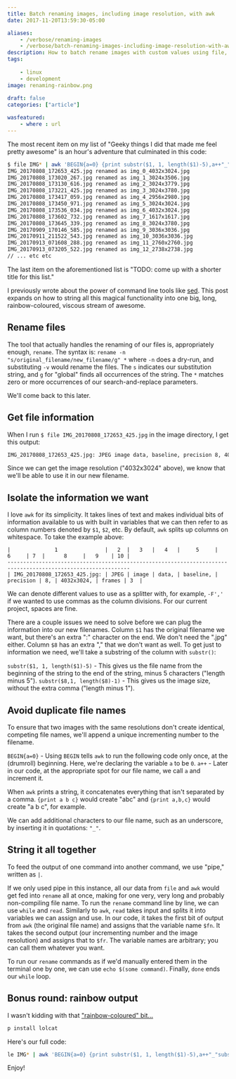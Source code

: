 ```yaml
---
title: Batch renaming images, including image resolution, with awk
date: 2017-11-20T13:59:30-05:00

aliases:
    - /verbose/renaming-images
    - /verbose/batch-renaming-images-including-image-resolution-with-awk
description: How to batch rename images with custom values using file, awk, and rename - in rainbow colors!
tags:
    
    - linux
    - development
image: renaming-rainbow.png
 
draft: false
categories: ["article"]

wasfeatured:
    - where : url
---
```


The most recent item on my list of "Geeky things I did that made me feel pretty awesome" is an hour's adventure that culminated in this code:

```bash
$ file IMG* | awk 'BEGIN{a=0} {print substr($1, 1, length($1)-5),a++"_"substr($8,1, length($8)-1)}' | while read fn fr; do echo $(rename -v "s/$fn/img_$fr/g" *); done
IMG_20170808_172653_425.jpg renamed as img_0_4032x3024.jpg
IMG_20170808_173020_267.jpg renamed as img_1_3024x3506.jpg
IMG_20170808_173130_616.jpg renamed as img_2_3024x3779.jpg
IMG_20170808_173221_425.jpg renamed as img_3_3024x3780.jpg
IMG_20170808_173417_059.jpg renamed as img_4_2956x2980.jpg
IMG_20170808_173450_971.jpg renamed as img_5_3024x3024.jpg
IMG_20170808_173536_034.jpg renamed as img_6_4032x3024.jpg
IMG_20170808_173602_732.jpg renamed as img_7_1617x1617.jpg
IMG_20170808_173645_339.jpg renamed as img_8_3024x3780.jpg
IMG_20170909_170146_585.jpg renamed as img_9_3036x3036.jpg
IMG_20170911_211522_543.jpg renamed as img_10_3036x3036.jpg
IMG_20170913_071608_288.jpg renamed as img_11_2760x2760.jpg
IMG_20170913_073205_522.jpg renamed as img_12_2738x2738.jpg
// ... etc etc
```

The last item on the aforementioned list is "TODO: come up with a shorter title for this list."

I previously wrote about the power of command line tools like [sed](/posts/how-to-replace-a-string-in-a-dozen-old-blog-posts-with-one-sed-terminal-command/). This post expands on how to string all this magical functionality into one big, long, rainbow-coloured, viscous stream of awesome.

## Rename files

The tool that actually handles the renaming of our files is, appropriately enough, `rename`. The syntax is: `rename -n "s/original_filename/new_filename/g" *` where `-n` does a dry-run, and substituting `-v` would rename the files. The `s` indicates our substitution string, and `g` for "global" finds all occurrences of the string. The `*` matches zero or more occurrences of our search-and-replace parameters.

We'll come back to this later.

## Get file information

When I run `$ file IMG_20170808_172653_425.jpg` in the image directory, I get this output:

```bash
IMG_20170808_172653_425.jpg: JPEG image data, baseline, precision 8, 4032x3024, frames 3
```

Since we can get the image resolution ("4032x3024" above), we know that we'll be able to use it in our new filename.

## Isolate the information we want

I love `awk` for its simplicity. It takes lines of text and makes individual bits of information available to us with built in variables that we can then refer to as column numbers denoted by `$1`, `$2`, etc. By default, `awk` splits up columns on whitespace. To take the example above:

```text
|              1               |   2  |   3   |   4   |     5     |     6     | 7  |      8     |   9    | 10 |
-------------------------------------------------------------------------------------------------------------
| IMG_20170808_172653_425.jpg: | JPEG | image | data, | baseline, | precision | 8, | 4032x3024, | frames | 3  |
```

We can denote different values to use as a splitter with, for example, `-F','` if we wanted to use commas as the column divisions. For our current project, spaces are fine.

There are a couple issues we need to solve before we can plug the information into our new filenames. Column `$1` has the original filename we want, but there's an extra ":" character on the end. We don't need the ".jpg" either. Column `$8` has an extra "," that we don't want as well. To get just to information we need, we'll take a substring of the column with `substr()`:

`substr($1, 1, length($1)-5)` - This gives us the file name from the beginning of the string to the end of the string, minus 5 characters ("length minus 5").
`substr($8,1, length($8)-1)` - This gives us the image size, without the extra comma ("length minus 1").

## Avoid duplicate file names

To ensure that two images with the same resolutions don't create identical, competing file names, we'll append a unique incrementing number to the filename.

`BEGIN{a=0}` - Using `BEGIN` tells `awk` to run the following code only once, at the (drumroll) beginning. Here, we're declaring the variable `a` to be `0`.
`a++` - Later in our code, at the appropriate spot for our file name, we call `a` and increment it.

When `awk` prints a string, it concatenates everything that isn't separated by a comma. `{print a b c}` would create "abc" and `{print a,b,c}` would create "a b c", for example.

We can add additional characters to our file name, such as an underscore, by inserting it in quotations: `"_"`.

## String it all together

To feed the output of one command into another command, we use "pipe," written as `|`.

If we only used pipe in this instance, all our data from `file` and `awk` would get fed into `rename` all at once, making for one very, very long and probably non-compiling file name. To run the `rename` command line by line, we can use `while` and `read`. Similarly to `awk`, `read` takes input and splits it into variables we can assign and use. In our code, it takes the first bit of output from `awk` (the original file name) and assigns that the variable name `$fn`. It takes the second output (our incrementing number and the image resolution) and assigns that to `$fr`. The variable names are arbitrary; you can call them whatever you want.

To run our `rename` commands as if we'd manually entered them in the terminal one by one, we can use `echo $(some command)`. Finally, `done` ends our `while` loop.

## Bonus round: rainbow output

I wasn't kidding with that ["rainbow-coloured" bit...](https://github.com/tehmaze/lolcat)

```bash
p install lolcat
```

Here's our full code:

```bash
le IMG* | awk 'BEGIN{a=0} {print substr($1, 1, length($1)-5),a++"_"substr($8,1, length($8)-1)}' | while read fn fs; do echo $(rename -v "s/$fn/img_$fs/g" *); done | lolcat
```

Enjoy!
